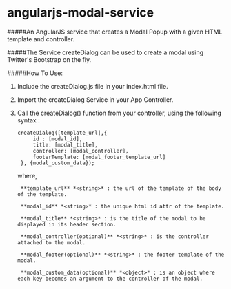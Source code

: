 angularjs-modal-service
=======================

#####An AngularJS service that creates a Modal Popup with a given HTML template and controller.

#####The Service createDialog can be used to create a modal using Twitter's Bootstrap on the fly.

#####How To Use:

1. Include the createDialog.js file in your index.html file.
2. Import the createDialog Service in your App Controller.
3. Call the createDialog() function from your controller, using the following syntax : 
	
	<pre><code>createDialog([template_url],{
		id : [modal_id],
		title: [modal_title],
		controller: [modal_controller],
		footerTemplate: [modal_footer_template_url]
	}, {modal_custom_data});</code></pre>

	where, 

		**template_url** *<string>* : the url of the template of the body of the template.

		**modal_id** *<string>* : the unique html id attr of the template.

		**modal_title** *<string>* : is the title of the modal to be displayed in its header section.

		**modal_controller(optional)** *<string>* : is the controller attached to the modal. 

		**modal_footer(optional)** *<string>* : the footer template of the modal.

		**modal_custom_data(optional)** *<object>* : is an object where each key becomes an argument to the controller of the modal.
